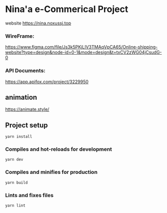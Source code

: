 # Nina'a e-Commerical Project
website
https://nina.noxussj.top

### WireFrame:
https://www.figma.com/file/Js3k5PKjLIV3TMAqVpCA65/Online-shipping-website?type=design&node-id=0-1&mode=design&t=txCV2zWG04jCsudG-0

### API Documents:
https://app.apifox.com/project/3229950
## animation 
https://animate.style/

## Project setup
```
yarn install
```

### Compiles and hot-reloads for development
```
yarn dev
```

### Compiles and minifies for production
```
yarn build
```

### Lints and fixes files
```
yarn lint
```

